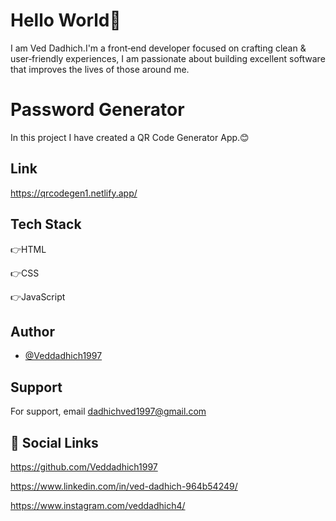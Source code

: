 # Hello World👋

I am Ved Dadhich.I'm a front‑end developer focused on crafting clean & user‑friendly experiences, I am passionate about building excellent software that improves the lives of those around me.

# Password Generator

In this project I have created a QR Code Generator App.😊

## Link

https://qrcodegen1.netlify.app/

## Tech Stack

👉HTML

👉CSS

👉JavaScript

## Author

- [@Veddadhich1997](https://www.github.com/Veddadhich1997)

## Support

For support, email dadhichved1997@gmail.com

## 🔗 Social Links

https://github.com/Veddadhich1997

https://www.linkedin.com/in/ved-dadhich-964b54249/

https://www.instagram.com/veddadhich4/
